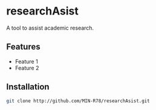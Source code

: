 # researchAsist
A tool to assist academic research.

## Features
- Feature 1
- Feature 2

## Installation
```bash
git clone http://github.com/MIN-R78/researchAsist.git
